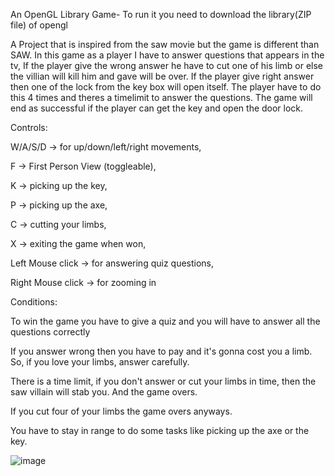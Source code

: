 An OpenGL Library Game- To run it you need to download the library(ZIP file) of opengl

A Project that is inspired from the saw movie but the game is different than SAW. In this game as a player I have to answer questions that appears in the tv, If the player give the wrong answer he have to cut one of his limb or else the villian will kill him and gave will be over. If the player give right answer then one of the lock from the key box will open itself. The player have to do this 4 times and theres a timelimit to answer the questions. The game will end as successful if the player can get the key and open the door lock.
                                                                                                 
Controls:

W/A/S/D -> for up/down/left/right movements,

F -> First Person View (toggleable),

K -> picking up the key,

P -> picking up the axe,

C -> cutting your limbs,

X -> exiting the game when won,

Left Mouse click -> for answering quiz questions,

Right Mouse click -> for zooming in


Conditions: 

To win the game you have to give a quiz and you will have to answer all the questions correctly

If you answer wrong then you have to pay and it's gonna cost you a limb. So, if you love your limbs, answer carefully.

There is a time limit, if you don't answer or cut your limbs in time, then the saw villain will stab you. And the game overs.

If you cut four of your limbs the game overs anyways.

You have to stay in range to do some tasks like picking up the axe or the key.



 ![image](https://github.com/user-attachments/assets/b0fb3ec8-aba1-4265-9b1d-57a2e42f2663)

